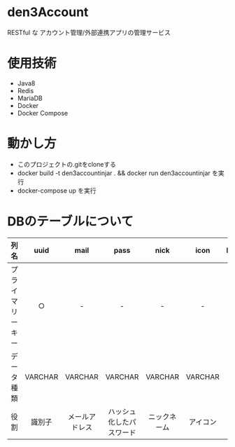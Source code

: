 # den3Account
RESTful な アカウント管理/外部連携アプリの管理サービス

# 使用技術
- Java8
- Redis
- MariaDB
- Docker
- Docker Compose

# 動かし方
- このプロジェクトの.gitをcloneする
- docker build -t den3accountinjar . && docker run den3accountinjar を実行
- docker-compose up を実行

# DBのテーブルについて
| 列名 | uuid | mail | pass | nick | icon | last_login_time | admin |
| :---: | :---: | :---: | :---: | :---: | :---: | :---: | :---: |
| プライマリーキー | ○ | - | - | - | - | - | - |
| データ種類 | VARCHAR | VARCHAR | VARCHAR | VARCHAR | VARCHAR | VARCHAR | BOOLEAN |
| 役割 | 識別子 | メールアドレス | ハッシュ化したパスワード | ニックネーム | アイコン| 最終ログイン時刻 | 管理者権限の有無 |
